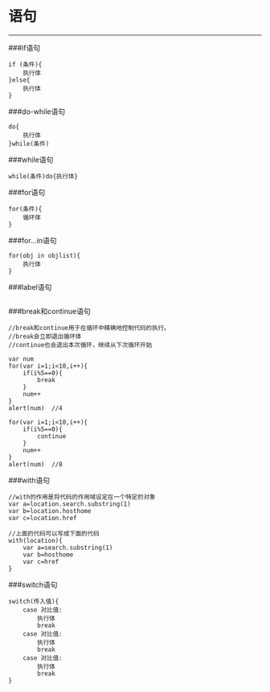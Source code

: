 ﻿# 语句


---

###if语句
```
if (条件){
    执行体
}else{
    执行体
}
```

###do-while语句
```
do{
    执行体
}while(条件)
```

###while语句
```
while(条件)do{执行体}
```

###for语句
```
for(条件){
    循环体
}
```

###for...in语句
```
for(obj in objlist){
    执行体
}
```

###label语句
```

```

###break和continue语句
```
//break和continue用于在循环中精确地控制代码的执行。
//break会立即退出循环体
//continue也会退出本次循环，继续从下次循环开始

var num
for(var i=1;i<10,i++){
    if(i%5==0){
        break
    }
    num++
}
alert(num)  //4

for(var i=1;i<10,i++){
    if(i%5==0){
        continue
    }
    num++
}
alert(num)  //8
```

###with语句
```
//with的作用是将代码的作用域设定在一个特定的对象
var a=location.search.substring(1)
var b=location.hosthome
var c=location.href

//上面的代码可以写成下面的代码
with(location){
    var a=search.substring(1)
    var b=hosthome
    var c=href
}

```

###switch语句
```
switch(传入值){
    case 对比值:
        执行体
        break
    case 对比值:
        执行体
        break
    case 对比值:
        执行体
        break
}
```